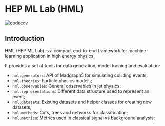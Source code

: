 # HEP ML Lab (HML)
[![codecov](https://codecov.io/gh/Star9daisy/hml/branch/main/graph/badge.svg?token=6VWJi5ct6c)](https://codecov.io/gh/Star9daisy/hml)
## Introduction

HML (HEP ML Lab) is a compact end-to-end framework for machine learning application in high energy physics. 

It provides a set of tools for data generation, model training and evaluation:

- `hml.generators`: API of Madgraph5 for simulating colliding events;
- `hml.theories`: Particle physics models;
- `hml.observables`: General observables in jet physics;
- `hml.representations`: Different data structure used to represent an event;
- `hml.datasets`: Existing datasets and helper classes for creating new datasets;
- `hml.methods`: Cuts, trees and networks for classification;
- `hml.metrics`: Metrics used in classical signal vs background analysis;
